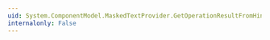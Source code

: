 ```yaml
---
uid: System.ComponentModel.MaskedTextProvider.GetOperationResultFromHint(System.ComponentModel.MaskedTextResultHint)
internalonly: False
---
```

